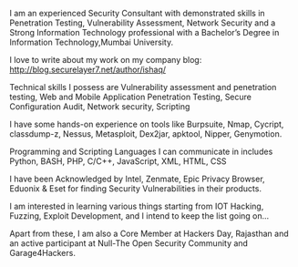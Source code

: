 I am an experienced Security Consultant with demonstrated skills in Penetration Testing, Vulnerability Assessment, Network Security and a Strong Information Technology professional with a Bachelor’s Degree in Information Technology,Mumbai University.

I love to write about my work on my company blog: http://blog.securelayer7.net/author/ishaq/

Technical skills I possess are Vulnerability assessment and penetration testing, Web and Mobile Application Penetration Testing, Secure Configuration Audit, Network security, Scripting

I have some hands-on experience on tools like Burpsuite, Nmap, Cycript, classdump-z, Nessus, Metasploit, Dex2jar, apktool, Nipper, Genymotion.

Programming and Scripting Languages I can communicate in includes Python, BASH, PHP, C/C++, JavaScript, XML, HTML, CSS

I have been Acknowledged by Intel, Zenmate, Epic Privacy Browser, Eduonix & Eset for finding Security Vulnerabilities in their products.

I am interested in learning various things starting from IOT Hacking, Fuzzing, Exploit Development, and I intend to keep the list going on...

Apart from these, I am also a Core Member at Hackers Day, Rajasthan and an active participant at Null-The Open Security Community and Garage4Hackers.
